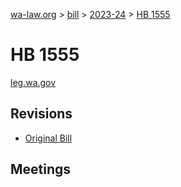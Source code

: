 [wa-law.org](/) > [bill](/bill/) > [2023-24](/bill/2023-24/) > [HB 1555](/bill/2023-24/hb/1555/)

# HB 1555
[leg.wa.gov](https://app.leg.wa.gov/billsummary?BillNumber=1555&Year=2023&Initiative=false)

## Revisions
* [Original Bill](1/)

## Meetings